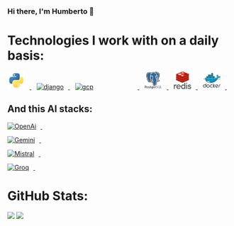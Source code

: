 ### Hi there, I'm Humberto 👋

# Technologies I work with on a daily basis:
<p align="left">
  <a href="https://www.python.org" target="_blank" rel="noreferrer"> 
    <img src="https://raw.githubusercontent.com/devicons/devicon/master/icons/python/python-original.svg" alt="python" width="40" height="40" style="margin-right: 10px;"/> 
  </a>&nbsp;&nbsp;
  <a href="https://www.djangoproject.com/" target="_blank" rel="noreferrer"> 
    <img src="https://cdn.worldvectorlogo.com/logos/django.svg" alt="django" width="40" height="40" style="margin-right: 10px;"/> 
  </a>&nbsp;&nbsp;
  <a href="https://cloud.google.com" target="_blank" rel="noreferrer"> 
    <img src="https://www.vectorlogo.zone/logos/google_cloud/google_cloud-icon.svg" alt="gcp" width="40" height="40" style="margin-right: 100px;"/> 
  </a>&nbsp;&nbsp;
  <a href="https://www.postgresql.org" target="_blank" rel="noreferrer"> 
    <img src="https://raw.githubusercontent.com/devicons/devicon/master/icons/postgresql/postgresql-original-wordmark.svg" alt="postgresql" width="40" height="40" style="margin-right: 10px;"/> 
  </a>&nbsp;&nbsp;
  <a href="https://redis.io" target="_blank" rel="noreferrer"> 
    <img src="https://raw.githubusercontent.com/devicons/devicon/master/icons/redis/redis-original-wordmark.svg" alt="redis" width="40" height="40" style="margin-right: 10px;"/> 
  </a>&nbsp;&nbsp;
  <a href="https://www.docker.com/" target="_blank" rel="noreferrer"> 
    <img src="https://raw.githubusercontent.com/devicons/devicon/master/icons/docker/docker-original-wordmark.svg" alt="docker" width="40" height="40" style="margin-right: 10px;"/> 
  </a>&nbsp;&nbsp;
</p>

## And  this AI stacks:

<p align="left">
  <a href="https://www.openai.com/" target="_blank" rel="noreferrer"> 
    <img src="https://cdn.worldvectorlogo.com/logos/openai-1.svg" alt="OpenAi" height="40" style="margin-right: 10px;"/> 
  </a>&nbsp;&nbsp;
</p>
<p align="left">
  <a href="https://www.gemini.com/" target="_blank" rel="noreferrer"> 
    <img src="https://cdn.worldvectorlogo.com/logos/gemini-ai.svg" alt="Gemini" height="40" style="margin-right: 10px;"/> 
  </a>&nbsp;&nbsp;
</p>
<p align="left">
  <a href="https://www.mistral.ai/" target="_blank" rel="noreferrer"> 
    <img src="https://github.com/mistralai/mistral-common/blob/main/docs/assets/logo.svg" alt="Mistral" height="40" style="margin-right: 10px;"/> 
  </a>&nbsp;&nbsp;
</p>
<p align="left">
  <a href="https://www.groq.com/" target="_blank" rel="noreferrer"> 
    <img src="https://github.com/groq/groq-api-cookbook/blob/main/images/groq-logo.png" alt="Groq" height="40" style="margin-right: 10px;"/> 
  </a>&nbsp;&nbsp;
</p>

# GitHub Stats:
<div display="flex">
  <img height="160em" src="https://github-readme-stats.vercel.app/api?username=H1bertto&show_icons=true&theme=dracula"/>
  <img height="160em" src="https://github-readme-stats.vercel.app/api/top-langs/?username=H1bertto&layout=compact&langs_count=5&theme=dracula"/>
</div>
<!--
**H1bertto/H1bertto** is a ✨ _special_ ✨ repository because its `README.md` (this file) appears on your GitHub profile.

Here are some ideas to get you started:

- 🔭 I’m currently working on ...
- 🌱 I’m currently learning ...
- 👯 I’m looking to collaborate on ...
- 🤔 I’m looking for help with ...
- 💬 Ask me about ...
- 📫 How to reach me: ...
- 😄 Pronouns: ...
- ⚡ Fun fact: ...
-->
